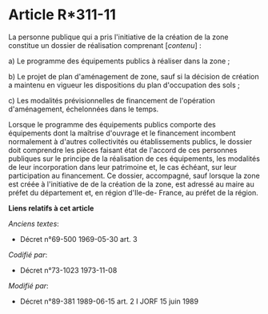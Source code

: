 # Article R*311-11

La personne publique qui a pris l'initiative de la création de la zone constitue un dossier de réalisation comprenant
[*contenu*] :

a) Le programme des équipements publics à réaliser dans la zone ;

b) Le projet de plan d'aménagement de zone, sauf si la décision de création a maintenu en vigueur les dispositions du plan
d'occupation des sols ;

c) Les modalités prévisionnelles de financement de l'opération d'aménagement, échelonnées dans le temps.

Lorsque le programme des équipements publics comporte des équipements dont la maîtrise d'ouvrage et le financement incombent
normalement à d'autres collectivités ou établissements publics, le dossier doit comprendre les pièces faisant état de
l'accord de ces personnes publiques sur le principe de la réalisation de ces équipements, les modalités de leur incorporation
dans leur patrimoine et, le cas échéant, sur leur participation au financement. Ce dossier, accompagné, sauf lorsque la zone
est créée à l'initiative de de la création de la zone, est adressé au maire au préfet du département et, en région d'Ile-de-
France, au préfet de la région.

**Liens relatifs à cet article**

_Anciens textes_:

  - Décret n°69-500 1969-05-30 art. 3

_Codifié par_:

  - Décret n°73-1023 1973-11-08

_Modifié par_:

  - Décret n°89-381 1989-06-15 art. 2 I JORF 15 juin 1989
